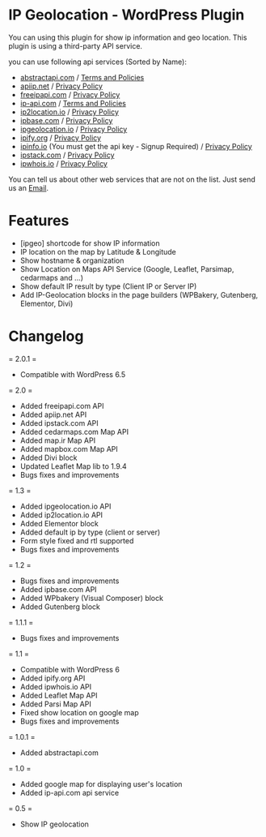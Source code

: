 # IP Geolocation - WordPress Plugin

You can using this plugin for show ip information and geo location. This plugin is using a third-party API service.

you can use following api services (Sorted by Name):
- <a href="https://abstractapi.com/ip-geolocation-api">abstractapi.com</a> / <a href="https://abstractapi.com/legal/legal">Terms and Policies</a>
- <a href="https://apiip.net">apiip.net</a> / <a href="https://apiip.net/privacy">Privacy Policy</a>
- <a href="https://freeipapi.com">freeipapi.com</a> / <a href="https://freeipapi.com/policy">Privacy Policy</a>
- <a href="https://ip-api.com">ip-api.com</a> / <a href="https://ip-api.com/docs/legal">Terms and Policies</a>
- <a href="https://ip2location.io">ip2location.io</a> / <a href="https://www.ip2location.io/privacy-policy">Privacy Policy</a>
- <a href="https://ipbase.com">ipbase.com</a> / <a href="https://ipbase.com/privacy-policy/">Privacy Policy</a>
- <a href="https://ipgeolocation.io">ipgeolocation.io</a> / <a href="https://ipgeolocation.io/privacy.html">Privacy Policy</a>
- <a href="https://geo.ipify.org">ipify.org</a> / <a href="https://geo.ipify.org/privacy-policy">Privacy Policy</a>
- <a href="https://ipinfo.io">ipinfo.io</a> (You must get the api key - Signup Required) / <a href="https://ipinfo.io/privacy-policy">Privacy Policy</a>
- <a href="https://ipstack.com">ipstack.com</a> / <a href="https://www.ideracorp.com/Legal/APILayer/PrivacyStatement">Privacy Policy</a>
- <a href="https://ipwhois.io">ipwhois.io</a> / <a href="https://ipwhois.io/privacy">Privacy Policy</a>

You can tell us about other web services that are not on the list. Just send us an <a href="mailto:ra.vahdati@gmail.com">Email</a>.

# Features

- [ipgeo] shortcode for show IP information
- IP location on the map by Latitude & Longitude
- Show hostname & organization
- Show Location on Maps API Service (Google, Leaflet, Parsimap, cedarmaps and ...)
- Show default IP result by type (Client IP or Server IP)
- Add IP-Geolocation blocks in the page builders (WPBakery, Gutenberg, Elementor, Divi)

# Changelog

= 2.0.1 =
* Compatible with WordPress 6.5

= 2.0 =
* Added freeipapi.com API
* Added apiip.net API
* Added ipstack.com API
* Added cedarmaps.com Map API
* Added map.ir Map API
* Added mapbox.com Map API
* Added Divi block
* Updated Leaflet Map lib to 1.9.4
* Bugs fixes and improvements

= 1.3 =
* Added ipgeolocation.io API
* Added ip2location.io API
* Added Elementor block
* Added default ip by type (client or server)
* Form style fixed and rtl supported
* Bugs fixes and improvements

= 1.2 =
* Bugs fixes and improvements
* Added ipbase.com API
* Added WPbakery (Visual Composer) block
* Added Gutenberg block

= 1.1.1 =
* Bugs fixes and improvements

= 1.1 =
* Compatible with WordPress 6
* Added ipify.org API
* Added ipwhois.io API
* Added Leaflet Map API
* Added Parsi Map API
* Fixed show location on google map
* Bugs fixes and improvements

= 1.0.1 =
* Added abstractapi.com

= 1.0 =
* Added google map for displaying user's location
* Added ip-api.com api service

= 0.5 =
* Show IP geolocation